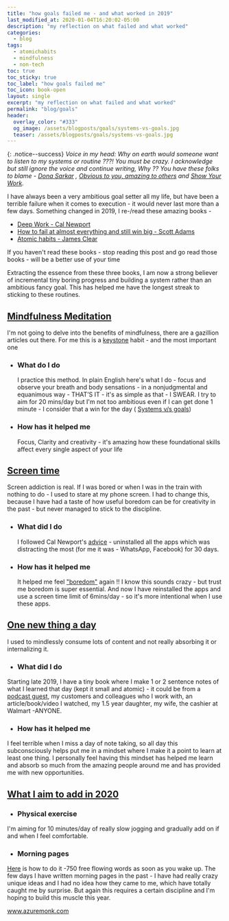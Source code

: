 ```yaml
---
title: "how goals failed me - and what worked in 2019"
last_modified_at: 2020-01-04T16:20:02-05:00
description: "my reflection on what failed and what worked"
categories:
  - blog
tags:
  - atomichabits
  - mindfulness
  - non-tech
toc: true
toc_sticky: true
toc_label: "how goals failed me"
toc_icon: book-open
layout: single
excerpt: "my reflection on what failed and what worked"
permalink: "blog/goals"
header:
  overlay_color: "#333"
  og_image: /assets/blogposts/goals/systems-vs-goals.jpg
  teaser: /assets/blogposts/goals/systems-vs-goals.jpg
---
```



{: .notice--success}
 _Voice in my head: Why on earth would someone want to listen to my systems or routine ???! You must be crazy. 
 I acknowledge but still ignore the voice and continue writing, Why ?? You have these folks to blame - [Dona Sarkar](https://www.youtube.com/watch?v=DEOvAu0knsU) , [Obvious to you, amazing to others](https://www.youtube.com/watch?v=xcmI5SSQLmE) and [Show Your Work](https://www.amazon.com/Show-Your-Work-Austin-Kleon/dp/076117897X)._
 



I have always been a very ambitious goal setter all my life, but have been a terrible failure when it comes to execution - it would never last more than a few days. Something changed in 2019, I re-/read these amazing books -

* [Deep Work - Cal Newport](https://www.amazon.com/Deep-Work-Focused-Success-Distracted/dp/1455586692)
* [How to fail at almost everything and still win big - Scott Adams](https://www.amazon.com/How-Fail-Almost-Everything-Still-ebook/dp/B00COOFBA4)
* [Atomic habits - James Clear](https://www.amazon.com/Atomic-Habits-Proven-Build-Break/dp/0735211299)

If you haven't read these books - stop reading this post and go read those books - will be a better use of your time

Extracting the essence from these three books, I am now a strong believer of incremental tiny boring progress and building a system rather than an ambitious fancy goal. This has helped me have the longest streak to sticking to these routines.

## **<u>Mindfulness Meditation</u>** 

 I'm not going to delve into the benefits of mindfulness, there are a gazillion articles out there. For me this is a [keystone](https://mayooshin.com/keystone-habits/) habit - and the most important one

* ### What do I do 
  I practice this method. In plain English here's what I do - focus and observe your breath and body sensations - in a nonjudgmental and equanimous way - THAT’S IT - it's as simple as that - I SWEAR. I try to aim for 20 mins/day but I'm not too ambitious even if I can get done 1 minute - I consider that a win for the day ( [Systems v/s goals](https://jamesclear.com/goals-systems))
* ### How has it helped me 
  Focus, Clarity and creativity - it's amazing how these foundational skills affect every single aspect of your life

## **<u>Screen time</u>** 

Screen addiction is real. If I was bored or when I was in the train with nothing to do - I used to stare at my phone screen. I had to change this, because I have had a taste of how useful boredom can be for creativity in the past - but never managed to stick to the discipline.

* ### What did I do
  
  I followed Cal Newport's [advice](https://www.amazon.com/Digital-Minimalism-Choosing-Focused-Noisy/dp/0525536515) - uninstalled all the apps which was distracting the most (for me it was - WhatsApp, Facebook) for 30 days.
* ### How has it helped me 
  
  It helped me feel ["boredom"](https://www.wired.com/2017/01/clive-thompson-7/) again !! I know this sounds crazy - but trust me boredom is super essential. And now I have reinstalled the apps and use a screen time limit of 6mins/day - so it's more intentional when I use these apps.
  
## **<u>One new thing a day</u>** 

I used to mindlessly consume lots of content and not really absorbing it or internalizing it.

* ### What did I do
Starting late 2019, I have a tiny book where I make 1 or 2 sentence notes of what I learned that day (kept it small and atomic) - it could be from a [podcast guest](https://azuremonk.com/audio/), my customers and colleagues who I work with, an article/book/video I watched, my 1.5 year daughter, my wife, the cashier at Walmart -ANYONE.

* ### How has it helped me
I feel terrible when I miss a day of note taking, so all day this subconsciously helps put me in a mindset where I make it a point to learn at least one thing. I personally feel having this mindset has helped me learn and absorb so much from the amazing people around me and has provided me with new opportunities.

## **<u>What I aim to add in 2020</u>** 

* ### Physical exercise
I'm aiming for 10 minutes/day of really slow jogging and gradually add on if and when I feel comfortable.

* ### Morning pages
[Here](https://www.theguardian.com/lifeandstyle/2014/oct/03/morning-pages-change-your-life-oliver-burkeman) is how to do it -750 free flowing words as soon as you wake up. The few days I have written morning pages in the past - I have had really crazy unique ideas and I had no idea how they came to me, which have totally caught me by surprise. But again this requires a certain discipline and I'm hoping to build this muscle this year. 



www.azuremonk.com